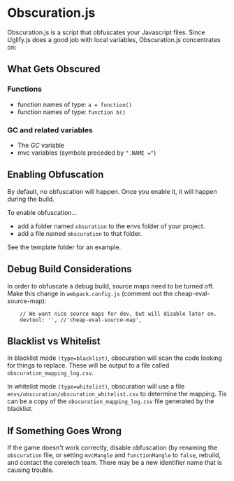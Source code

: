 # Obscuration.js

Obscuration.js is a script that obfuscates your Javascript files. Since Uglify.js does a good job with local variables, Obscuration.js concentrates on:

## What Gets Obscured

### Functions

* function names of type: `a = function()`
* function names of type: `function b()`

### GC and related variables

* The _GC_ variable
* mvc variables (symbols preceded by `".NAME ="`)

## Enabling Obfuscation

By default, no obfuscation will happen. Once you enable it, it will happen during the build.

To enable obfuscation...
* add a folder named `obsuration` to the envs folder of your project.
* add a file named `obscuration` to that folder.

See the template folder for an example.

## Debug Build Considerations

In order to obfuscate a debug build, source maps need to be turned off. Make this change in `webpack.config.js` (comment out the cheap-eval-source-map):

```
    // We want nice source maps for dev, but will disable later on.
    devtool: '', //'cheap-eval-source-map',
```

## Blacklist vs Whitelist

In blacklist mode `(type=blacklist)`, obscuration will scan the code looking for things to replace. These will be output to a file called `obscuration_mapping_log.csv`.

In whitelist mode `(type=whitelist)`, obscuration will use a file `envs/obscuration/obscuration_whitelist.csv` to determine the mapping. Tis can be a copy of the `obscuration_mapping_log.csv` file generated by the blacklist.

## If Something Goes Wrong

If the game doesn't work correctly, disable obfuscation (by renaming the `obscuration` file, or setting `mvcMangle` and `functionMangle` to `false`, rebuild, and contact the coretech team. There may be a new identifier name that is causing trouble.